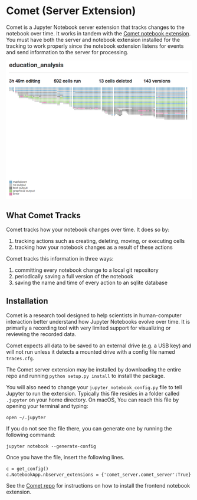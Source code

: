# Comet (Server Extension)
Comet is a Jupyter Notebook server extension that tracks changes to the notebook over time. It works in tandem with the [Comet notebook extension](https://github.com/activityhistory/comet). You must have both the server and notebook extension installed for the tracking to work properly since the notebook extension listens for events and send information to the server for processing.

![Comet Extension HistoryFlow Visualization](imgs/historyflow.png)  

## What Comet Tracks
Comet tracks how your notebook changes over time. It does so by:
1. tracking actions such as creating, deleting, moving, or executing cells
2. tracking how your notebook changes as a result of these actions

Comet tracks this information in three ways:
1. committing every notebook change to a local git repository
2. periodically saving a full version of the notebook
3. saving the name and time of every action to an sqlite database

## Installation
Comet is a research tool designed to help scientists in human-computer interaction better understand how Jupyter Notebooks  evolve over time. It is primarily a recording tool with very limited support for visualizing or reviewing the recorded data.

Comet expects all data to be saved to an external drive (e.g. a USB key) and will not run unless it detects a mounted drive with a config file named `traces.cfg`.

The Comet server extension may be installed by downloading the entire repo and running `python setup.py install` to install the package. 

You will also need to change your `jupyter_notebook_config.py` file to tell Jupyter to run the extension. Typically this file resides in a folder called `.jupyter` on your home directory. On macOS, You can reach this file by opening your terminal and typing:

```
open ~/.jupyter
```

If you do not see the file there, you can generate one by running the following command:

```
jupyter notebook --generate-config
```

Once you have the file, insert the following lines.

```
c = get_config()
c.NotebookApp.nbserver_extensions = {'comet_server.comet_server':True}

```

See the [Comet repo](https://github.com/activityhistory/comet) for instructions on how to install the frontend notebook extension.
